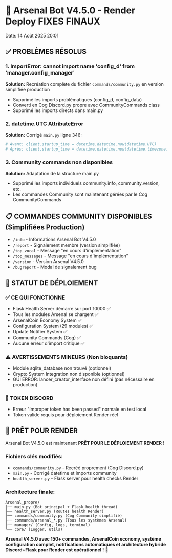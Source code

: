 # 🚀 Arsenal Bot V4.5.0 - Render Deploy FIXES FINAUX
Date: 14 Août 2025 20:01

## ✅ PROBLÈMES RÉSOLUS

### 1. ImportError: cannot import name 'config_d' from 'manager.config_manager'
**Solution:** Recréation complète du fichier `commands/community.py` en version simplifiée production
- Supprimé les imports problématiques (config_d, config_data)
- Converti en Cog Discord.py propre avec CommunityCommands class
- Supprimé les imports directs dans main.py

### 2. datetime.UTC AttributeError  
**Solution:** Corrigé `main.py` ligne 346:
```python
# Avant: client.startup_time = datetime.datetime.now(datetime.UTC)
# Après: client.startup_time = datetime.datetime.now(datetime.timezone.utc)
```

### 3. Community commands non disponibles
**Solution:** Adaptation de la structure main.py
- Supprimé les imports individuels community.info, community.version, etc.
- Les commandes Community sont maintenant gérées par le Cog CommunityCommands

## 📋 COMMANDES COMMUNITY DISPONIBLES (Simplifiées Production)
- `/info` - Informations Arsenal Bot V4.5.0
- `/report` - Signalement membre (version simplifiée)  
- `/top_vocal` - Message "en cours d'implémentation"
- `/top_messages` - Message "en cours d'implémentation"
- `/version` - Version Arsenal V4.5.0
- `/bugreport` - Modal de signalement bug

## 🎯 STATUT DE DÉPLOIEMENT

### ✅ CE QUI FONCTIONNE
- Flask Health Server démarre sur port 10000 ✅
- Tous les modules Arsenal se chargent ✅
- ArsenalCoin Economy System ✅ 
- Configuration System (29 modules) ✅
- Update Notifier System ✅
- Community Commands (Cog) ✅
- Aucune erreur d'import critique ✅

### ⚠️ AVERTISSEMENTS MINEURS (Non bloquants)
- Module sqlite_database non trouvé (optionnel)
- Crypto System Integration non disponible (optionnel)
- GUI ERROR: lancer_creator_interface non défini (pas nécessaire en production)

### 🔄 TOKEN DISCORD
- Erreur "Improper token has been passed" normale en test local
- Token valide requis pour déploiement Render réel

## 🚀 PRÊT POUR RENDER
Arsenal Bot V4.5.0 est maintenant **PRÊT POUR LE DÉPLOIEMENT RENDER** !

### Fichiers clés modifiés:
- `commands/community.py` - Recréé proprement (Cog Discord.py)
- `main.py` - Corrigé datetime et imports community
- `health_server.py` - Flask server pour health checks Render

### Architecture finale:
```
Arsenal_propre/
├── main.py (Bot principal + Flask health thread)
├── health_server.py (Routes health Render)
├── commands/community.py (Cog Community simplifié)  
├── commands/arsenal_*.py (Tous les systèmes Arsenal)
├── manager/ (Config, logs, terminal)
└── core/ (Logger, utils)
```

**Arsenal V4.5.0 avec 150+ commandes, ArsenalCoin economy, système configuration complet, notifications automatiques et architecture hybride Discord+Flask pour Render est opérationnel !** 🎉
